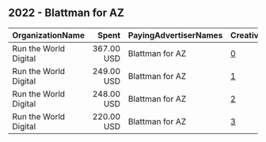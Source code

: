 ## 2022 - Blattman for AZ 
|OrganizationName|Spent|PayingAdvertiserNames|CreativeUrls|Impressions|Genders|AgeBrackets|CountryCodes|BillingAddresses|CandidateBallotInformation|
|:---|---:|:---|:---|---:|:---|:---|:---|:---|:---|
|Run the World Digital|367.00 USD|Blattman for AZ|[0](https://www.snap.com/political-ads/asset/0b889fac2b8672cebe0402e8c25fc4a4449f9c8e9cd88b024dfdaf61b1ebc367?mediaType=mp4)|24,033||18+|united states|"1324 Spaight St,Madison,53703,US"|Seth Blattman|
|Run the World Digital|249.00 USD|Blattman for AZ|[1](https://www.snap.com/political-ads/asset/1ec5e748f41bbc35c7ed815078ddb2616a400b418e7de4df8b85e3f13daf97e2?mediaType=mp4)|13,202||18+|united states|"1324 Spaight St,Madison,53703,US"|Seth Blattman|
|Run the World Digital|248.00 USD|Blattman for AZ|[2](https://www.snap.com/political-ads/asset/d2d3c2b79f31db12109e8e863380c5a78985f8c4ead4c4178645af382b29d7fd?mediaType=mp4)|13,209||18+|united states|"1324 Spaight St,Madison,53703,US"|Seth Blattman|
|Run the World Digital|220.00 USD|Blattman for AZ|[3](https://www.snap.com/political-ads/asset/0882e52064fde9871323ffdfefd993b1a8edb5347f43a6eb65012ac3758b1a73?mediaType=mp4)|16,883||18+|united states|"1324 Spaight St,Madison,53703,US"|Seth Blattman|
